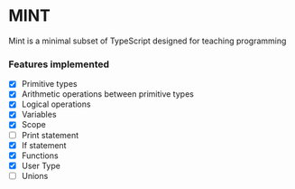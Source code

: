 # MINT

Mint is a minimal subset of TypeScript designed for teaching programming

### Features implemented

- [x] Primitive types
- [x] Arithmetic operations between primitive types
- [x] Logical operations
- [x] Variables
- [x] Scope
- [ ] Print statement
- [x] If statement
- [x] Functions
- [x] User Type
- [ ] Unions
